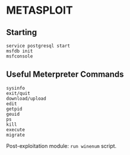 # METASPLOIT

Starting
--------
```
service postgresql start
msfdb init
msfconsole
```

Useful Meterpreter Commands
---------------------------
```
sysinfo
exit/quit
download/upload
edit
getpid
geuid
ps
kill
execute
migrate
```

Post-exploitation module: `run winenum` script.

